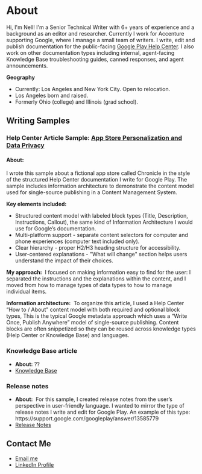# About
Hi, I'm Nell! I'm a Senior Technical Writer with 6+ years of experience and a background as an editor and researcher. Currently I work for Accenture supporting Google, where I manage a small team of writers. I write, edit and publish documentation for the public-facing [Google Play Help Center](https://support.google.com/googleplay/?hl=en#topic=3364260). I also work on other documentation types including internal, agent-facing Knowledge Base troubleshooting guides, canned responses, and agent announcements. 

<b>Geography</b>
- Currently: Los Angeles and New York City. Open to relocation.
- Los Angeles born and raised.
- Formerly Ohio (college) and Illinois (grad school).

<H2>Writing Samples</H2>

<h3>Help Center Article Sample: <a href="https://nellcgram.github.io/Help%20Center%20article%20%5BGram%20Sample%5D.pdf" target="_blank">App Store Personalization and Data Privacy</a></h3>

<h4><b>About:</b></h4>
<p>I wrote this sample about a fictional app store called Chronicle in the style of the structured Help Center documentation I write for Google Play. The sample includes information architecture to demonstrate the content model used for single-source publishing in a Content Management System.</p>

<b>Key elements included:</b>
<ul><li>Structured content model with labeled block types (Title, Description, Instructions, Callout), the same kind of Information Architecture I would use for Google’s documentation.</li>
<li>Multi-platform support - separate content selectors for computer and phone experiences (computer text included only).</li>
<li>Clear hierarchy - proper H2/H3 heading structure for accessibility.</li>
<li>User-centered explanations - "What will change" section helps users understand the impact of their choices.</li></ul>

<b>My approach:</b>  I focused on making information easy to find for the user: I separated the instructions and the explanations within the content, and I moved from how to manage types of data types to how to manage individual items.

<b>Information architecture:</b>  To organize this article, I used a Help Center “How to / About” content model with both required and optional block types, This is the typical Google metadata approach which uses a “Write Once, Publish Anywhere” model of single-source publishing. Content blocks are often snippetized so they can be reused across knowledge types (Help Center or Knowledge Base) and languages.


<h3>Knowledge Base article</h3>
<ul>
  <li><b>About:</b> ??</li>
<li><a href="??" target="_blank">Knowledge Base</a></li>
</ul>

<h3>Release notes</h3>
<ul>
  <li><b>About:</b>  For this sample, I created release notes from the user’s perspective in user-friendly language. I wanted to mirror the type of release notes I write and edit for Google Play. An example of this type: https://support.google.com/googleplay/answer/13585779</li>
<li><a href="https://github.com/nellcgram/nellcgram.github.io/blob/main/Release%20Notes%20eReader%20App%20%5BGram%20Sample%5D.pdf" target="_blank">Release Notes</a></li>
</ul>

<H2> Contact Me</H2>
 <ul>
  <li><a href="mailto:nellcgram@gmail.com">Email me</a></li>
<li><a href="https://www.linkedin.com/in/nellgram" target="_blank">LinkedIn Profile</a></li>
</ul>
